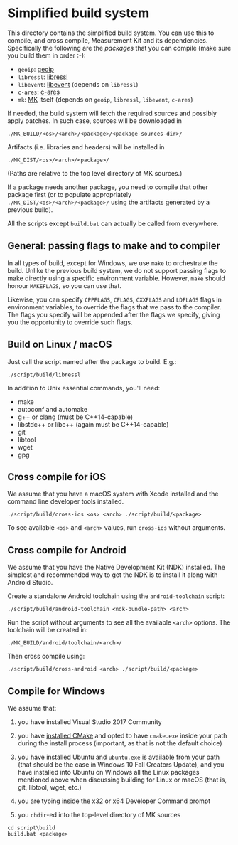 # Simplified build system

This directory contains the simplified build system. You can use this to
compile, and cross compile, Measurement Kit and its dependencies. Specifically
the following are the _packages_ that you can compile (make sure you build
them in order :-):

- `geoip`: [geoip](https://github.com/maxmind/geoip-api-c)
- `libressl`: [libressl](https://github.com/libressl-portable)
- `libevent`: [libevent](https://github.com/libevent/libevent) (depends
  on `libressl`)
- `c-ares`: [c-ares](https://github.com/c-ares/c-ares)
- `mk`: [MK](https://github.com/measurement-kit/measurement-kit) itself
  (depends on `geoip`, `libressl`, `libevent`, `c-ares`)

If needed, the build system will fetch the required sources and possibly
apply patches. In such case, sources will be downloaded in

```
./MK_BUILD/<os>/<arch>/<package>/<package-sources-dir>/
```

Artifacts (i.e. libraries and headers) will be installed in

```
./MK_DIST/<os>/<arch>/<package>/
```

(Paths are relative to the top level directory of MK sources.)

If a package needs another package, you need to compile that other package
first (or to populate appropriately `./MK_DIST/<os>/<arch>/<package>/` using
the artifacts generated by a previous build).

All the scripts except `build.bat` can actually be called from everywhere.

## General: passing flags to make and to compiler

In all types of build, except for Windows, we use `make` to orchestrate
the build. Unlike the previous build system, we do not support passing flags
to make directly using a specific environment variable. However, `make`
should honour `MAKEFLAGS`, so you can use that.

Likewise, you can specify `CPPFLAGS`, `CFLAGS`, `CXXFLAGS` and `LDFLAGS`
flags in environment variables, to override the flags that we pass to
the compiler. The flags you specify will be appended after the flags we
specify, giving you the opportunity to override such flags.

## Build on Linux / macOS

Just call the script named after the package to build. E.g.:

```
./script/build/libressl
```

In addition to Unix essential commands, you'll need:

- make
- autoconf and automake
- g++ or clang (must be C++14-capable)
- libstdc++ or libc++ (again must be C++14-capable)
- git
- libtool
- wget
- gpg

## Cross compile for iOS

We assume that you have a macOS system with Xcode installed and the command
line developer tools installed.

```
./script/build/cross-ios <os> <arch> ./script/build/<package>
```

To see available `<os>` and `<arch>` values, run `cross-ios` without arguments.

## Cross compile for Android

We assume that you have the Native Development Kit (NDK) installed. The simplest
and recommended way to get the NDK is to install it along with Android Studio.

Create a standalone Android toolchain using the `android-toolchain` script:

```
./script/build/android-toolchain <ndk-bundle-path> <arch>
```

Run the script without arguments to see all the available `<arch>` options.
The toolchain will be created in:

```
./MK_BUILD/android/toolchain/<arch>/
```

Then cross compile using:

```
./script/build/cross-android <arch> ./script/build/<package>
```

## Compile for Windows

We assume that:

1. you have installed Visual Studio 2017 Community

2. you have [installed CMake](https://cmake.org/) and opted to have
   `cmake.exe` inside your path during the install process (important,
   as that is not the default choice)

3. you have installed Ubuntu and `ubuntu.exe` is available from your
   path (that should be the case in Windows 10 Fall Creators Update),
   and you have installed into Ubuntu on Windows all the Linux packages
   mentioned above when discussing building for Linux or macOS (that
   is, git, libtool, wget, etc.)

4. you are typing inside the x32 or x64 Developer Command prompt

5. you `chdir`-ed into the top-level directory of MK sources

```
cd script\build
build.bat <package>
```
